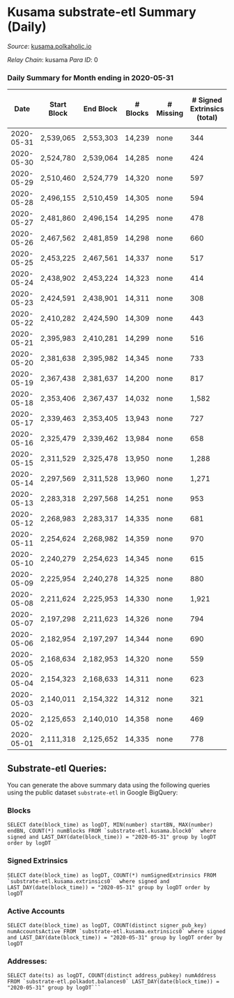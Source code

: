 # Kusama substrate-etl Summary (Daily)

_Source_: [kusama.polkaholic.io](https://kusama.polkaholic.io)

*Relay Chain*: kusama
*Para ID*: 0



### Daily Summary for Month ending in 2020-05-31


| Date | Start Block | End Block | # Blocks | # Missing | # Signed Extrinsics (total) | # Active Accounts | # Addresses with Balances | # Events | # Transfers | # XCM Transfers In | # XCM Transfers Out |
| ---- | ----------- | --------- | -------- | --------- | --------------------------- | ----------------- | ------------------------- | -------- | ----------- | ------------------ | ------------------- |
| 2020-05-31 | 2,539,065 | 2,553,303 | 14,239 | none | 344 | 195 | 10,053 | 47,171 | 136 ($6,863,202) |   |   |
| 2020-05-30 | 2,524,780 | 2,539,064 | 14,285 | none | 424 | 199 |  | 47,002 | 200 ($7,401,422) |   |   |
| 2020-05-29 | 2,510,460 | 2,524,779 | 14,320 | none | 597 | 298 |  | 52,603 | 241 ($25,846,635) |   |   |
| 2020-05-28 | 2,496,155 | 2,510,459 | 14,305 | none | 594 | 253 |  | 48,732 | 175 ($18,545,869) |   |   |
| 2020-05-27 | 2,481,860 | 2,496,154 | 14,295 | none | 478 | 245 |  | 47,782 | 216 ($41,714,809) |   |   |
| 2020-05-26 | 2,467,562 | 2,481,859 | 14,298 | none | 660 | 234 |  | 47,481 | 327 ($11,518,512) |   |   |
| 2020-05-25 | 2,453,225 | 2,467,561 | 14,337 | none | 517 | 233 |  | 47,777 | 252 ($7,262,609) |   |   |
| 2020-05-24 | 2,438,902 | 2,453,224 | 14,323 | none | 414 | 197 |  | 46,572 | 168 ($16,447,414) |   |   |
| 2020-05-23 | 2,424,591 | 2,438,901 | 14,311 | none | 308 | 166 |  | 45,880 | 121 ($37,688,196) |   |   |
| 2020-05-22 | 2,410,282 | 2,424,590 | 14,309 | none | 443 | 216 |  | 47,811 | 144 ($22,592,514) |   |   |
| 2020-05-21 | 2,395,983 | 2,410,281 | 14,299 | none | 516 | 257 |  | 48,760 | 211 ($88,865,661) |   |   |
| 2020-05-20 | 2,381,638 | 2,395,982 | 14,345 | none | 733 | 395 |  | 48,084 | 442 ($22,967,650) |   |   |
| 2020-05-19 | 2,367,438 | 2,381,637 | 14,200 | none | 817 | 367 |  | 48,564 | 492 ($74,429,581) |   |   |
| 2020-05-18 | 2,353,406 | 2,367,437 | 14,032 | none | 1,582 | 571 |  | 52,481 | 1,063 ($21,840,412) |   |   |
| 2020-05-17 | 2,339,463 | 2,353,405 | 13,943 | none | 727 | 443 |  | 46,832 | 511 ($14,825,099) |   |   |
| 2020-05-16 | 2,325,479 | 2,339,462 | 13,984 | none | 658 | 311 |  | 45,703 | 393 ($17,498,353) |   |   |
| 2020-05-15 | 2,311,529 | 2,325,478 | 13,950 | none | 1,288 | 567 |  | 48,934 | 742 ($96,187,464) |   |   |
| 2020-05-14 | 2,297,569 | 2,311,528 | 13,960 | none | 1,271 | 542 |  | 57,659 | 682 ($83,711,488) |   |   |
| 2020-05-13 | 2,283,318 | 2,297,568 | 14,251 | none | 953 | 488 |  | 48,796 | 552 ($50,705,978) |   |   |
| 2020-05-12 | 2,268,983 | 2,283,317 | 14,335 | none | 681 | 319 |  | 47,025 | 376 ($13,794,350) |   |   |
| 2020-05-11 | 2,254,624 | 2,268,982 | 14,359 | none | 970 | 431 |  | 47,781 | 523 ($27,641,528) |   |   |
| 2020-05-10 | 2,240,279 | 2,254,623 | 14,345 | none | 615 | 250 |  | 46,617 | 347 ($82,837,498) |   |   |
| 2020-05-09 | 2,225,954 | 2,240,278 | 14,325 | none | 880 | 510 |  | 47,705 | 578 ($30,897,558) |   |   |
| 2020-05-08 | 2,211,624 | 2,225,953 | 14,330 | none | 1,921 | 554 |  | 54,040 | 1,432 ($38,691,692) |   |   |
| 2020-05-07 | 2,197,298 | 2,211,623 | 14,326 | none | 794 | 315 |  | 46,949 | 454 ($15,789,993) |   |   |
| 2020-05-06 | 2,182,954 | 2,197,297 | 14,344 | none | 690 | 357 |  | 48,385 | 385 ($60,358,435) |   |   |
| 2020-05-05 | 2,168,634 | 2,182,953 | 14,320 | none | 559 | 264 |  | 45,935 | 335 ($77,828,763) |   |   |
| 2020-05-04 | 2,154,323 | 2,168,633 | 14,311 | none | 623 | 287 |  | 46,487 | 297 ($68,839,771) |   |   |
| 2020-05-03 | 2,140,011 | 2,154,322 | 14,312 | none | 321 | 147 |  | 45,027 | 154 ($1,261,936) |   |   |
| 2020-05-02 | 2,125,653 | 2,140,010 | 14,358 | none | 469 | 225 |  | 44,609 | 305 ($38,852,862) |   |   |
| 2020-05-01 | 2,111,318 | 2,125,652 | 14,335 | none | 778 | 398 |  | 46,298 | 504 ($107,163,853) |   |   |

## Substrate-etl Queries:
You can generate the above summary data using the following queries using the public dataset `substrate-etl` in Google BigQuery:


### Blocks
```
SELECT date(block_time) as logDT, MIN(number) startBN, MAX(number) endBN, COUNT(*) numBlocks FROM `substrate-etl.kusama.block0`  where signed and LAST_DAY(date(block_time)) = "2020-05-31" group by logDT order by logDT
```


### Signed Extrinsics
```
SELECT date(block_time) as logDT, COUNT(*) numSignedExtrinsics FROM `substrate-etl.kusama.extrinsics0`  where signed and LAST_DAY(date(block_time)) = "2020-05-31" group by logDT order by logDT
```


### Active Accounts
```
SELECT date(block_time) as logDT, COUNT(distinct signer_pub_key) numAccountsActive FROM `substrate-etl.kusama.extrinsics0` where signed and LAST_DAY(date(block_time)) = "2020-05-31" group by logDT order by logDT
```


### Addresses:
```
SELECT date(ts) as logDT, COUNT(distinct address_pubkey) numAddress FROM `substrate-etl.polkadot.balances0` LAST_DAY(date(block_time)) = "2020-05-31" group by logDT```

